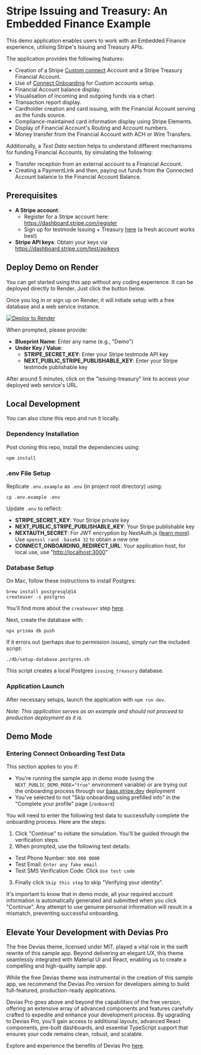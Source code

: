 # Stripe Issuing and Treasury: An Embedded Finance Example

This demo application enables users to work with an Embedded Finance experience, utilising Stripe's Issuing and Treasury APIs.

The application provides the following features:

- Creation of a Stripe [Custom connect](https://stripe.com/docs/connect/custom-accounts) Account and a Stripe Treasury Financial Account.
- Use of [Connect Onboarding](https://stripe.com/docs/connect/connect-onboarding) for Custom accounts setup.
- Financial Account balance display.
- Visualisation of incoming and outgoing funds via a chart.
- Transaction report display.
- Cardholder creation and card issuing, with the Financial Account serving as the funds source.
- Compliance-maintained card information display using Stripe Elements.
- Display of Financial Account's Routing and Account numbers.
- Money transfer from the Financial Account with ACH or Wire Transfers.

Additionally, a *Test Data* section helps to understand different mechanisms for funding Financial Accounts, by simulating the following:

- Transfer reception from an external account to a Financial Account.
- Creating a PaymentLink and then, paying out funds from the Connected Account balance to the Financial Account Balance.

## Prerequisites

- **A Stripe account**:
  - Register for a Stripe account here: <https://dashboard.stripe.com/register>
  - Sign up for testmode Issuing + Treasury [here](https://dashboard.stripe.com/setup/treasury/activate?a=1) (a fresh account works best)
- **Stripe API keys**: Obtain your keys via <https://dashboard.stripe.com/test/apikeys>

## Deploy Demo on Render

You can get started using this app without any coding experience. It can be deployed directly to Render. Just click the button below.

Once you log in or sign up on Render, it will initiate setup with a free database and a web service instance.

[![Deploy to Render](https://render.com/images/deploy-to-render-button.svg)](https://render.com/deploy?repo=https://github.com/stripe-samples/issuing-treasury)

When prompted, please provide:

- **Blueprint Name**: Enter any name (e.g., "Demo")
- **Under Key / Value**:
  - **STRIPE_SECRET_KEY**: Enter your Stripe testmode API key
  - **NEXT_PUBLIC_STRIPE_PUBLISHABLE_KEY**: Enter your Stripe testmode publishable key

After around 5 minutes, click on the "issuing-treasury" link to access your deployed web service's URL.

## Local Development

You can also clone this repo and run it locally.

### Dependency Installation

Post cloning this repo, install the dependencies using:

    npm install

### .env File Setup

Replicate `.env.example` as `.env` (in project root directory) using:

    cp .env.example .env

Update `.env` to reflect:

- **STRIPE_SECRET_KEY**: Your Stripe private key
- **NEXT_PUBLIC_STRIPE_PUBLISHABLE_KEY**: Your Stripe publishable key
- **NEXTAUTH_SECRET**: For JWT encryption by NextAuth.js ([learn more](https://next-auth.js.org/configuration/options#nextauth_secret)). Use `openssl rand -base64 32` to obtain a new one
- **CONNECT_ONBOARDING_REDIRECT_URL**: Your application host, for local use, use "<http://localhost:3000>"

### Database Setup

On Mac, follow these instructions to install Postgres:

    brew install postgresql@14
    createuser -s postgres

You'll find more about the `createuser` step [here](https://stackoverflow.com/a/15309551).

Next, create the database with:

    npx prisma db push

If it errors out (perhaps due to permission issues), simply run the included script:

    ./db/setup-database.postgres.sh

This script creates a local Postgres `issuing_treasury` database.

### Application Launch

After necessary setups, launch the application with `npm run dev`.

*Note: This application serves as an example and should not proceed to production deployment as it is.*

## Demo Mode

### Entering Connect Onboarding Test Data

This section applies to you if:
* You're running the sample app in demo mode (using the `NEXT_PUBLIC_DEMO_MODE="true"` environment variable) or are trying out the onboarding process through our [baas.stripe.dev](https://baas.stripe.dev) deployment
* You've selected to not "Skip onboarding using prefilled info" in the "Complete your profile" page (`/onboard`)

You will need to enter the following test data to successfully complete the onboarding process. Here are the steps:

1. Click "Continue" to initiate the simulation. You'll be guided through the verification steps.
2. When prompted, use the following test details:
  * Test Phone Number: `000 000 0000`
  * Test Email: `Enter any fake email`
  * Test SMS Verification Code: Click `Use test code`
3. Finally click `Skip this step` to skip "Verifying your identity".

It's important to know that in demo mode, all your required account information is automatically generated and submitted when you click "Continue". Any attempt to use genuine personal information will result in a mismatch, preventing successful onboarding.

## Elevate Your Development with Devias Pro

The free Devias theme, licensed under MIT, played a vital role in the swift rewrite of this sample app. Beyond delivering an elegant UX, this theme seamlessly integrated with Material UI and React, enabling us to create a compelling and high-quality sample app.

While the free Devias theme was instrumental in the creation of this sample app, we recommend the Devias Pro version for developers aiming to build full-featured, production-ready applications.

Devias Pro goes above and beyond the capabilities of the free version, offering an extensive array of advanced components and features carefully crafted to expedite and enhance your development process. By upgrading to Devias Pro, you'll gain access to additional layouts, advanced React components, pre-built dashboards, and essential TypeScript support that ensures your code remains clean, robust, and scalable.

Explore and experience the benefits of Devias Pro [here](https://material-kit-pro-react.devias.io/).
